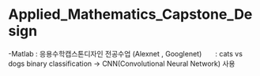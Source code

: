 # Applied_Mathematics_Capstone_Design


-Matlab : 응용수학캡스톤디자인 전공수업 (Alexnet , Googlenet)
        : cats vs dogs binary classification 
        -> CNN(Convolutional Neural Network) 사용
